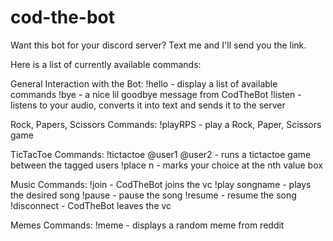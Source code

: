 # cod-the-bot
Want this bot for your discord server? Text me and I'll send you the link.

Here is a list of currently available commands:

General Interaction with the Bot:
!hello - display a list of available commands
!bye - a nice lil goodbye message from CodTheBot
!listen - listens to your audio, converts it into text and sends it to the server

Rock, Papers, Scissors Commands:
!playRPS - play a Rock, Paper, Scissors game

TicTacToe Commands:
!tictactoe @user1 @user2 - runs a tictactoe game between the tagged users
!place n - marks your choice at the nth value box

Music Commands:
!join - CodTheBot joins the vc
!play songname - plays the desired song
!pause - pause the song
!resume - resume the song
!disconnect - CodTheBot leaves the vc

Memes Commands:
!meme - displays a random meme from reddit
